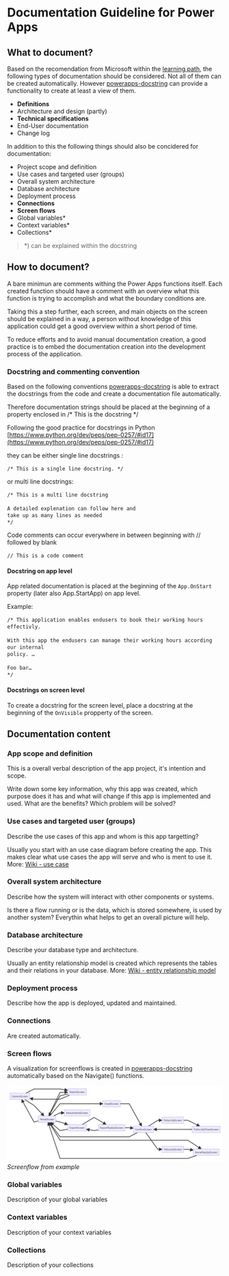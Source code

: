 # Documentation Guideline for Power Apps

## What to document?
Based on the recomendation from Microsoft within the [learning path](https://docs.microsoft.com/en-us/learn/modules/document-test-powerapps-app/04-engage-customer), the following types of documentation should be considered. Not all of them can be created automatically. However [powerapps-docstring](https://github.com/sebastian-muthwill/powerapps-docstring) can provide a functionality to create at least a view of them.

- **Definitions**
- Architecture and design (partly)
- **Technical specifications**
- End-User documentation
- Change log

In addition to this the following things should also be concidered for documentation:

- Project scope and definition
- Use cases and targeted user (groups)
- Overall system architecture
- Database architecture
- Deployment process
- **Connections**
- **Screen flows**
- Global variables*
- Context variables*
- Collections*
>*) can be explained within the docstring

## How to document?
A bare minimun are comments withing the Power Apps functions itself. Each created function should have a comment with an overview what this function is trying to accomplish and what the boundary conditions are.

Taking this a step further, each screen, and main objects on the screen should be explained in a way, a person without knowledge of this application could get a good overview within a short period of time.

To reduce efforts and to avoid manual documentation creation, a good practice is to embed the documentation creation into the development process of the application.

### Docstring and commenting convention
Based on the following conventions [powerapps-docstring](https://github.com/sebastian-muthwill/powerapps-docstring) is able to extract the docstrings from the code and create a documentation file automatically. 

Therefore documentation strings should be placed at the beginning of a property enclosed in /* This is the docstring */

Following the good practice for docstrings in Python [https://www.python.org/dev/peps/pep-0257/#id17](https://www.python.org/dev/peps/pep-0257/#id17)

they can be either single line docstrings :

```
/* This is a single line docstring. */
```

or multi line docstrings:
```
/* This is a multi line docstring

A detailed explenation can follow here and
take up as many lines as needed
*/
```

Code comments can occur everywhere in between beginning with // followed by blank

```
// This is a code comment
```

#### Docstring on app level

App related documentation is placed at the beginning of the `App.OnStart` property (later also App.StartApp)
on app level.

Example:
```
/* This application enables endusers to book their working hours effectivly.

With this app the endusers can manage their working hours according our internal
policy. …

Foo bar…
*/
```

#### Docstrings on screen level

To create a docstring for the screen level, place a docstring at the beginning of the `OnVisible` propperty of the screen.

## Documentation content

### App scope and definition

This is a overall verbal description of the app project, it's intention and scope.

Write down some key information, why this app was created, which purpose does it has and
what will change if this app is implemented and used. What are the benefits? Which problem will be solved?

### Use cases and targeted user (groups)

Describe the use cases of this app and whom is this app targetting?

Usually you start with an use case diagram before creating the app. This makes clear what use cases the
app will serve and who is ment to use it. More: [Wiki - use case](https://en.wikipedia.org/wiki/Use_case)

### Overall system architecture

Describe how the system will interact with other components or systems.

Is there a flow running or is the data, which is stored somewhere, is used by another system?
Everythin what helps to get an overall picture will help.

### Database architecture

Describe your database type and architecture. 

Usually an entity relationship model is created which represents the tables and their relations in your database. More: [Wiki - entity relationship model](https://en.wikipedia.org/wiki/Entity%E2%80%93relationship_model)

### Deployment process

Describe how the app is deployed, updated and maintained.

### Connections
Are created automatically.

### Screen flows
A visualization for screenflows is created in [powerapps-docstring](https://github.com/sebastian-muthwill/powerapps-docstring) automatically based on the Navigate() functions.

![Example screenflow](media/Screenflow_example.png) _Screenflow from example_

### Global variables

Description of your global variables

### Context variables

Description of your context variables

### Collections

Description of your collections
